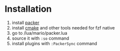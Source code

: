 # Installation

1. install [packer](https://github.com/wbthomason/packer.nvim) 
2. install [cmake](https://cmake.org/) and other tools needed for fzf native
3. go to /lua/mario/packer.lua
4. source it with `:so` command
5. install plugins with `:PackerSync` command

